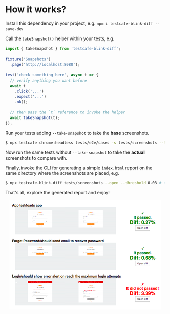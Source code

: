 # How it works?

Install this dependency in your project, e.g. `npm i testcafe-blink-diff --save-dev`

Call the `takeSnapshot()` helper within your tests, e.g.

```js
import { takeSnapshot } from 'testcafe-blink-diff';

fixture('Snapshots')
  .page('http://localhost:8080');

test('check something here', async t => {
  // verify anything you want before
  await t
    .click('...')
    .expect('...')
    .ok();

  // then pass the `t` reference to invoke the helper
  await takeSnapshot(t);
});
```

Run your tests adding `--take-snapshot` to take the **base** screenshots.

```bash
$ npx testcafe chrome:headless tests/e2e/cases -s tests/screenshots --take-snapshot
```

Now run the same tests without `--take-snapshot` to take the **actual** screenshots to compare with.

Finally, invoke the CLI for generating a simple `index.html` report on the same directory where the screenshots are placed, e.g.

```bash
$ npx testcafe-blink-diff tests/screenshots --open --threshold 0.03 # <= 3% is OK
```

That's all, explore the generated report and enjoy!

<p align="center">
  <img width="479" height="347" src="screenshot.png">
</p>
